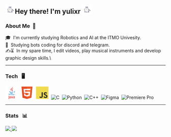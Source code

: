 <h2><img src="./assets/hi-good-afternoon.gif" width='30' align="left"/>Hey there! I'm yulixr <img src="./assets/hi-good-afternoon.gif" width='30'/></h2>



### About Me &nbsp;📝

🎓 &nbsp;I'm currently studying Robotics and AI at the ITMO Univesity.\
🤖 &nbsp;Studying bots coding for discord and telegram.\
✍⏳ &nbsp;In my spare time, I edit videos, play musical instruments and develop graphic design skills.\

---

### Tech &nbsp; 🖥

<div>
  <img src="https://github.com/devicons/devicon/blob/master/icons/java/java-original-wordmark.svg" title="Java" alt="Java" width="40" height="40"/>&nbsp;
  <img src="https://github.com/devicons/devicon/blob/master/icons/html5/html5-original.svg" title="HTML5" alt="HTML" width="40" height="40"/>&nbsp;
  <img src="https://github.com/devicons/devicon/blob/master/icons/javascript/javascript-original.svg" title="JavaScript" alt="JavaScript" width="40" height="40"/>&nbsp;
  <img src="https://cdn.jsdelivr.net/gh/devicons/devicon/icons/c/c-original.svg" title="C" alt="C" width="50" height="50"/>&nbsp;
  <img src="https://cdn.jsdelivr.net/gh/devicons/devicon/icons/python/python-original.svg" title="Python" alt="Python" width="40" height="40" />&nbsp;
  <img src="https://cdn.jsdelivr.net/gh/devicons/devicon/icons/cplusplus/cplusplus-original.svg" title="C++" alt="C++" width="40" height="40" />&nbsp;
  <img src="https://cdn.jsdelivr.net/gh/devicons/devicon/icons/figma/figma-original.svg" title="Figma" alt="Figma" width="40" height="40" />&nbsp;
  <img src="https://cdn.jsdelivr.net/gh/devicons/devicon/icons/premierepro/premierepro-plain.svg" title="Premiere Pro" alt="Premiere Pro" width="40" height="40" />&nbsp;
</div>

---

### Stats &nbsp; 📊

<p align="left">
<a href="https://github.com/yulixr">
  <img height="180em" src="https://github-readme-stats.vercel.app/api?username=yulixr&show_icons=true&theme=algolia&include_all_commits=true&count_private=true"/>
  <img height="180em" src="https://github-readme-stats.vercel.app/api/top-langs/?username=yulixr&theme=algolia&layout=compact"/>
</a>
</p>

<img src="https://komarev.com/ghpvc/?username=yulixr&style=flat-square&color=blue" alt=""/>
<!--
**yulixr/yulixr** is a ✨ _special_ ✨ repository because its `README.md` (this file) appears on your GitHub profile.

Here are some ideas to get you started:

- 🔭 I’m currently working on ...
- 🌱 I’m currently learning ...
- 👯 I’m looking to collaborate on ...
- 🤔 I’m looking for help with ...
- 💬 Ask me about ...
- 📫 How to reach me: ...
- 😄 Pronouns: ...
- ⚡ Fun fact: ...
-->

